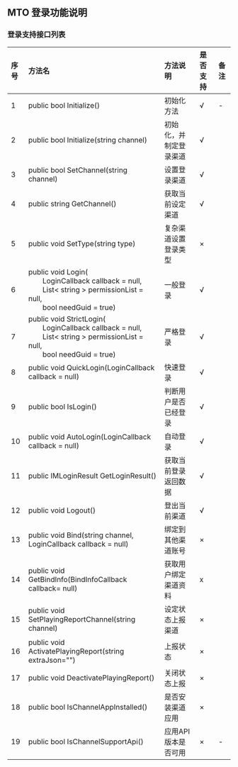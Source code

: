 ## MTO 登录功能说明

### 登录支持接口列表


|序号|方法名|方法说明|是否支持|备注|     
|:-- |:-- |:--|:--|:--|    
|1|public bool Initialize()|初始化方法|√| -|       
| 2 | public bool Initialize(string channel) | 初始化，并制定登录渠道 |√ |  |    
| 3 | public bool SetChannel(string channel) | 设置登录渠道| √ |  |     
| 4 | public string GetChannel() | 获取当前设定渠道 | √ | |      
| 5 | public void SetType(string type) | 复杂渠道设置登录类型 | × |  |       
| 6 | public void Login( <br>&emsp;&emsp;LoginCallback callback = null,<br> &emsp;&emsp;List< string > permissionList = null,<br>&emsp;&emsp;bool needGuid = true) | 一般登录 | √ |  |      
| 7 | public void StrictLogin( <br>&emsp;&emsp;LoginCallback callback = null,<br> &emsp;&emsp;List< string > permissionList = null,<br>&emsp;&emsp;bool needGuid = true) | 严格登录 | √ |  |       
| 8 | public void QuickLogin(LoginCallback callback = null) | 快速登录 | √ |  |       
| 9 | public bool IsLogin() | 判断用户是否已经登录 | √ |  |      
| 10 | public void AutoLogin(LoginCallback callback = null) | 自动登录 | √ |  |      
| 11 | public IMLoginResult GetLoginResult() | 获取当前登录返回数据 | √ |  |        
| 12 | public void Logout() | 登出当前渠道 | √ |  |      
| 13 | public void Bind(string channel, LoginCallback callback = null) | 绑定到其他渠道账号 | × |  |      
| 14 | public void GetBindInfo(BindInfoCallback callback= null) | 获取用户绑定渠道资料 | x |    |     
| 15 | public void SetPlayingReportChannel(string channel) | 设定状态上报渠道 | × |  |       
| 16 | public void ActivatePlayingReport(string extraJson="") | 上报状态 | × |  |       
| 17 | public void DeactivatePlayingReport() | 关闭状态上报 | × |  |        
| 18 | public bool IsChannelAppInstalled() | 是否安装渠道应用 | × |  |       
| 19 | public bool IsChannelSupportApi() | 应用API版本是否可用 | × | - |      


  
